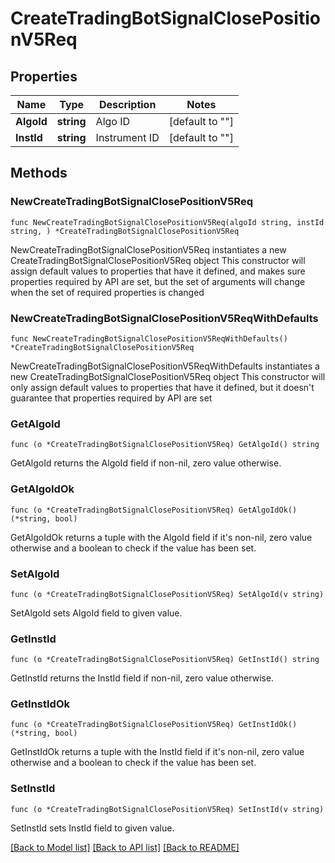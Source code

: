 # CreateTradingBotSignalClosePositionV5Req

## Properties

Name | Type | Description | Notes
------------ | ------------- | ------------- | -------------
**AlgoId** | **string** | Algo ID | [default to ""]
**InstId** | **string** | Instrument ID | [default to ""]

## Methods

### NewCreateTradingBotSignalClosePositionV5Req

`func NewCreateTradingBotSignalClosePositionV5Req(algoId string, instId string, ) *CreateTradingBotSignalClosePositionV5Req`

NewCreateTradingBotSignalClosePositionV5Req instantiates a new CreateTradingBotSignalClosePositionV5Req object
This constructor will assign default values to properties that have it defined,
and makes sure properties required by API are set, but the set of arguments
will change when the set of required properties is changed

### NewCreateTradingBotSignalClosePositionV5ReqWithDefaults

`func NewCreateTradingBotSignalClosePositionV5ReqWithDefaults() *CreateTradingBotSignalClosePositionV5Req`

NewCreateTradingBotSignalClosePositionV5ReqWithDefaults instantiates a new CreateTradingBotSignalClosePositionV5Req object
This constructor will only assign default values to properties that have it defined,
but it doesn't guarantee that properties required by API are set

### GetAlgoId

`func (o *CreateTradingBotSignalClosePositionV5Req) GetAlgoId() string`

GetAlgoId returns the AlgoId field if non-nil, zero value otherwise.

### GetAlgoIdOk

`func (o *CreateTradingBotSignalClosePositionV5Req) GetAlgoIdOk() (*string, bool)`

GetAlgoIdOk returns a tuple with the AlgoId field if it's non-nil, zero value otherwise
and a boolean to check if the value has been set.

### SetAlgoId

`func (o *CreateTradingBotSignalClosePositionV5Req) SetAlgoId(v string)`

SetAlgoId sets AlgoId field to given value.


### GetInstId

`func (o *CreateTradingBotSignalClosePositionV5Req) GetInstId() string`

GetInstId returns the InstId field if non-nil, zero value otherwise.

### GetInstIdOk

`func (o *CreateTradingBotSignalClosePositionV5Req) GetInstIdOk() (*string, bool)`

GetInstIdOk returns a tuple with the InstId field if it's non-nil, zero value otherwise
and a boolean to check if the value has been set.

### SetInstId

`func (o *CreateTradingBotSignalClosePositionV5Req) SetInstId(v string)`

SetInstId sets InstId field to given value.



[[Back to Model list]](../README.md#documentation-for-models) [[Back to API list]](../README.md#documentation-for-api-endpoints) [[Back to README]](../README.md)


